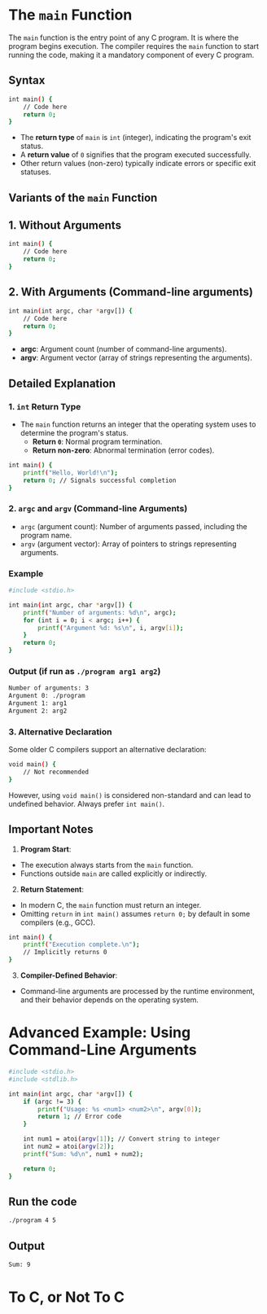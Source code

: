 # The `main` Function

The `main` function is the entry point of any C program. It is where the program begins execution. The compiler requires the `main` function to start running the code, making it a mandatory component of every C program.

## Syntax
```bash
int main() {
    // Code here
    return 0;
}
```

- The **return type** of `main` is `int` (integer), indicating the program's exit status.
- A **return value** of `0` signifies that the program executed successfully.
- Other return values (non-zero) typically indicate errors or specific exit statuses.

## Variants of the `main` Function

## 1. Without Arguments
```bash
int main() {
    // Code here
    return 0;
}
```

## 2. With Arguments (Command-line arguments)
```bash
int main(int argc, char *argv[]) {
    // Code here
    return 0;
}
```

- **argc**: Argument count (number of command-line arguments).
- **argv**: Argument vector (array of strings representing the arguments).

## Detailed Explanation

### 1. `int` Return Type

- The `main` function returns an integer that the operating system uses to determine the program's status.
  - **Return `0`**: Normal program termination.
  - **Return non-zero**: Abnormal termination (error codes).
```bash
int main() {
    printf("Hello, World!\n");
    return 0; // Signals successful completion
}
```

### 2. `argc` and `argv` (Command-line Arguments)

- `argc` (argument count): Number of arguments passed, including the program name.
- `argv` (argument vector): Array of pointers to strings representing arguments.

### Example
```bash
#include <stdio.h>

int main(int argc, char *argv[]) {
    printf("Number of arguments: %d\n", argc);
    for (int i = 0; i < argc; i++) {
        printf("Argument %d: %s\n", i, argv[i]);
    }
    return 0;
}
```

### Output (if run as `./program arg1 arg2`)
```bash
Number of arguments: 3
Argument 0: ./program
Argument 1: arg1
Argument 2: arg2
```

### 3. Alternative Declaration

Some older C compilers support an alternative declaration:
```bash
void main() {
    // Not recommended
}
```

However, using `void main()` is considered non-standard and can lead to undefined behavior. Always prefer `int main()`.

## Important Notes

1. **Program Start**:
  - The execution always starts from the `main` function.
  - Functions outside `main` are called explicitly or indirectly.

2. **Return Statement**:
  - In modern C, the `main` function must return an integer.
  - Omitting `return` in `int main()` assumes `return 0;` by default in some compilers (e.g., GCC).
```bash
int main() {
    printf("Execution complete.\n");
    // Implicitly returns 0
}
```

3. **Compiler-Defined Behavior**:
  - Command-line arguments are processed by the runtime environment, and their behavior depends on the operating system.

# Advanced Example: Using Command-Line Arguments
```bash
#include <stdio.h>
#include <stdlib.h>

int main(int argc, char *argv[]) {
    if (argc != 3) {
        printf("Usage: %s <num1> <num2>\n", argv[0]);
        return 1; // Error code
    }

    int num1 = atoi(argv[1]); // Convert string to integer
    int num2 = atoi(argv[2]);
    printf("Sum: %d\n", num1 + num2);

    return 0;
}
```

## Run the code
```bash
./program 4 5
```

## Output
```bash
Sum: 9
```

# To C, or Not To C
